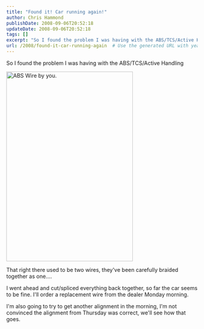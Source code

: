 ```yaml
---
title: "Found it! Car running again!"
author: Chris Hammond
publishDate: 2008-09-06T20:52:18
updateDate: 2008-09-06T20:52:18
tags: []
excerpt: "So I found the problem I was having with the ABS/TCS/Active Handling  That right there used to be two wires, they've been carefully braided together as one.... I went ahead and cut/spliced everything back together, so far the car seems to be fine. I'll order a replacement wire from the dealer Monday morning. I'm also going to try to get another alignment in the morning, I'm not convinced the alignment from Thursday was correct, we'll see how that goes."
url: /2008/found-it-car-running-again  # Use the generated URL with year
---
```

<p>So I found the problem I was having with the ABS/TCS/Active Handling</p> <p><img class="reflect" title="" height="500" alt="ABS Wire by you." src="https://farm4.static.flickr.com/3074/2834810074_417a8e3ca1.jpg?v=0" width="333" onload="show_notes_initially();" /></p> <p>That right there used to be two wires, they've been carefully braided together as one....</p> <p>I went ahead and cut/spliced everything back together, so far the car seems to be fine. I'll order a replacement wire from the dealer Monday morning.</p> <p>I'm also going to try to get another alignment in the morning, I'm not convinced the alignment from Thursday was correct, we'll see how that goes.</p>
